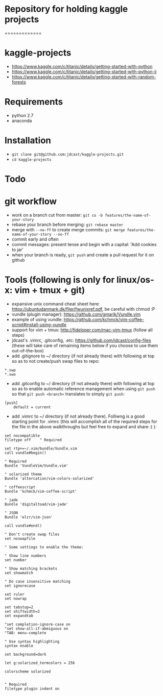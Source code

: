 # Repository for holding kaggle projects
=============

kaggle-projects
============

* https://www.kaggle.com/c/titanic/details/getting-started-with-python
* https://www.kaggle.com/c/titanic/details/getting-started-with-python-ii
* https://www.kaggle.com/c/titanic/details/getting-started-with-random-forests

Requirements
============

* python 2.7
* anaconda

Installation
============
* `git clone git@github.com:jdcast/kaggle-projects.git`
* `cd kaggle-projects`

Todo
====

git workflow
============

* work on a branch cut from master: `git co -b features/the-name-of-your-story`
* rebase your branch before merging: `git rebase master`
* merge with `--no-ff` to create merge commits: `git merge features/the-name-of-your-story --no-ff`
* commit early and often
* commit messages: present tense and begin with a capital: 'Add cookies to jar'
* when your branch is ready, `git push` and create a pull request for it on github

Tools (following is only for linux/os-x: vim + tmux + git)
=====

* expansive unix command cheat sheet here: https://ubuntudanmark.dk/filer/fwunixref.pdf, be careful with chmod :P
* vundle (plugin manager): https://github.com/gmarik/Vundle.vim 
* example of using vundle: https://github.com/kchmck/vim-coffee-script#install-using-vundle
* support for vim + tmux: http://fideloper.com/mac-vim-tmux (follow all steps) 
* jdcast's .vimrc, .gitconfig, .etc: https://github.com/jdcast/config-files (these will take care of remaining items below if you choose to use them out-of-the-box)
* add .gitignore to ~/ directory (if not already there) with following at top so as to not create/push swap files to repo: 
```
*.swp
*.swo
```
* add .gitconfig to ~/ directory (if not already there) with following at top so as to enable automatic reference management when using `git push` so that `git push <branch>` translates to simply `git push`:
```
[push]
	default = current
```
* add .vimrc to ~/ directory (if not already there).  Folliwng is a good starting point for .vimrc (this will accomplish all of the required steps for the file in the above walkthroughs but feel free to expand and share :) ):
```
set nocompatible
filetype off    " Required

set rtp+=~/.vim/bundle/Vundle.vim
call vundle#begin()

" Required
Bundle 'VundleVim/Vundle.vim'   

" solarized theme
Bundle 'altercation/vim-colors-solarized'

" coffeescript
Bundle 'kchmck/vim-coffee-script'

" jade
Bundle 'digitaltoad/vim-jade'

" JSON
Bundle 'elzr/vim-json'

call vundle#end()

" Don't create swap files
set noswapfile

" Some settings to enable the theme:

" Show line numbers
set number 

" Show matching brackets
set showmatch

" Do case insensitive matching
set ignorecase

set ruler
set nowrap

set tabstop=2
set shiftwidth=2
set expandtab

"set completion-ignore-case on
"set show-all-if-abmiguous on
"TAB: menu-complete

" Use syntax highlighting
syntax enable

set background=dark

let g:solarized_termcolors = 256

colorscheme solarized


" Required
filetype plugin indent on
``` 
